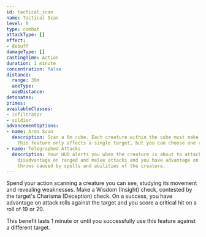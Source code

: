 ```yaml
---
id: tactical_scan
name: Tactical Scan
level: 0
type: combat
attackType: []
effect:
- debuff
damageType: []
castingTime: Action
duration: 1 minute
concentration: false
distance:
  range: 30m
  aoeType: 
  aoeDistance: 
detonates: 
primes: 
availableClasses:
- infiltrator
- soldier
advancementOptions:
- name: Area Scan
  description: Scan a 6m cube. Each creature within the cube must make the Charisma (Deception) check against your Wisdom (Insight).
    This feature only affects a single target, but you can choose one creature from the ones that failed the contested check.
- name: Telegraphed Attacks
  description: Your HUD alerts you when the creature is about to attack. It has
    disadvantage on ranged and melee attacks and you have advantage on any saving
    throws caused by spells and abilities of the creature.
---
```

Spend your action scanning a creature you can see, studying its movement and revealing weaknesses.
Make a Wisdom (Insight) check, contested by the target's Charisma (Deception) check. On a success, you have advantage on
attack rolls against the target and you score a critical hit on a roll of 19 or 20.

This benefit lasts 1 minute or until you successfully use this feature against a different target.
